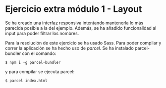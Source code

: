 # Ejercicio extra módulo 1 - Layout

Se ha creado una interfaz responsiva intentando mantenerla lo más parecida posible a la del ejemplo. Además, se ha añadido funcionalidad al input para poder filtrar los nombres.

Para la resolución de este ejercicio se ha usado Sass. Para poder compilar y correr la aplicación se ha hecho uso de *parcel*. Se ha instalado parcel-bundler con el comando:

```console
$ npm i -g parcel-bundler
```

y para compilar se ejecuta parcel:

```console
$ parcel index.html
```
